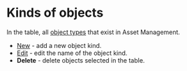 # Kinds of objects
 In the table, all [object types](../../../../alvao-asset-management/implementation/node-class) that exist in Asset Management. 
- [New](node-class) - add a new object kind.
- [Edit](node-class) - edit the name of the object kind.
- **Delete** - delete objects selected in the table.
